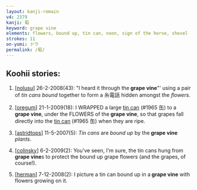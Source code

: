 ```yaml
---
layout: kanji-remain
v4: 2379
kanji: 萄
keyword: grape vine
elements: flowers, bound up, tin can, noon, sign of the horse, shovel
strokes: 11
on-yomi: ドウ
permalink: /萄/
---
```


## Koohii stories: 

1) [<a href="http://kanji.koohii.com/profile/nolusu">nolusu</a>] 26-2-2008(43): &quot;I heard it through the<strong> grape vine</strong>&quot;&#039; using a pair of <em>tin cans</em> <em>bound</em> together to form a 糸電話 hidden amongst the <em>flowers</em>.

2) [<a href="http://kanji.koohii.com/profile/oregum">oregum</a>] 21-1-2009(18): I WRAPPED a large <a href="../v4/1965.html">tin can</a> (#1965 缶) to a<strong> grape vine</strong>, under the FLOWERS of the<strong> grape vine</strong>, so that grapes fall directly into the <a href="../v4/1965.html">tin can</a> (#1965 缶) when they are ripe.

3) [<a href="http://kanji.koohii.com/profile/astridtops">astridtops</a>] 11-5-2007(5): <em>Tin cans</em> are <em>bound up</em> by the<strong> grape vine</strong> <em>plants</em>.

4) [<a href="http://kanji.koohii.com/profile/colinsky">colinsky</a>] 6-2-2009(2): You&#039;ve seen, I&#039;m sure, the tin cans hung from<strong> grape vine</strong>s to protect the bound up grape flowers (and the grapes, of course!).

5) [<a href="http://kanji.koohii.com/profile/herman">herman</a>] 7-12-2008(2): I picture a tin can bound up in a<strong> grape vine</strong> with flowers growing on it.


